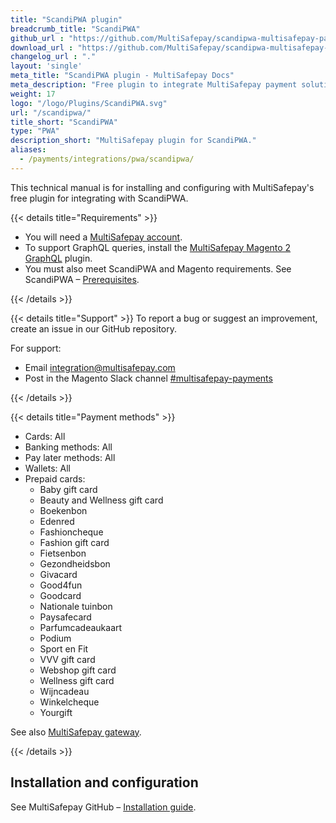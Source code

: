 ```yaml
---
title: "ScandiPWA plugin"
breadcrumb_title: "ScandiPWA"
github_url : "https://github.com/MultiSafepay/scandipwa-multisafepay-payment-integration"
download_url : "https://github.com/MultiSafepay/scandipwa-multisafepay-payment-integration.git"
changelog_url : "."
layout: 'single'
meta_title: "ScandiPWA plugin - MultiSafepay Docs"		
meta_description: "Free plugin to integrate MultiSafepay payment solutions with ScandiPWA on Magento 2."
weight: 17
logo: "/logo/Plugins/ScandiPWA.svg"
url: "/scandipwa/"
title_short: "ScandiPWA"
type: "PWA"
description_short: "MultiSafepay plugin for ScandiPWA."
aliases:
  - /payments/integrations/pwa/scandipwa/
---
```


This technical manual is for installing and configuring with MultiSafepay's free plugin for integrating with ScandiPWA.

{{< details title="Requirements" >}}

- You will need a [MultiSafepay account](https://testmerchant.multisafepay.com/signup).
- To support GraphQL queries, install the [MultiSafepay Magento 2 GraphQL](https://github.com/MultiSafepay/magento2-graphql) plugin.
- You must also meet ScandiPWA and Magento requirements. See ScandiPWA – [Prerequisites](https://docs.scandipwa.com/getting-started/getting-started/magento-integration#prerequisites).

{{< /details >}}

{{< details title="Support" >}}
To report a bug or suggest an improvement, create an issue in our GitHub repository. 

For support:

- Email <integration@multisafepay.com>
- Post in the Magento Slack channel [#multisafepay-payments](https://magentocommeng.slack.com/messages/multisafepay-payments/)

{{< /details >}}

{{< details title="Payment methods" >}}
 
- Cards: All
- Banking methods: All
- Pay later methods: All
- Wallets: All
- Prepaid cards:
    - Baby gift card
    - Beauty and Wellness gift card
    - Boekenbon
    - Edenred
    - Fashioncheque
    - Fashion gift card
    - Fietsenbon
    - Gezondheidsbon
    - Givacard
    - Good4fun
    - Goodcard
    - Nationale tuinbon
    - Paysafecard
    - Parfumcadeaukaart
    - Podium
    - Sport en Fit
    - VVV gift card
    - Webshop gift card
    - Wellness gift card
    - Wijncadeau
    - Winkelcheque
    - Yourgift

See also [MultiSafepay gateway](/developer/generic-gateways/#multisafepay-gateways).

{{< /details >}}

## Installation and configuration

See MultiSafepay GitHub – [Installation guide](https://github.com/MultiSafepay/scandipwa-multisafepay-payment-integration).

